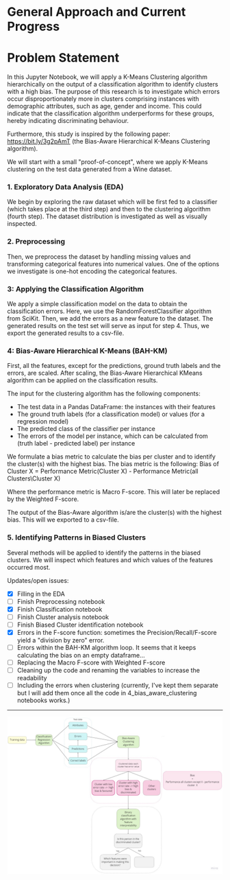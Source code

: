 # General Approach and Current Progress


# Problem Statement
In this Jupyter Notebook, we will apply a K-Means Clustering algorithm hierarchically on the output of a classification algorithm to identify clusters with a high bias. The purpose of this research is to investigate which errors occur disproportionately more in clusters comprising instances with demographic attributes, such as age, gender and income. This could indicate that the classification algorithm underperforms for these groups, hereby indicating discriminating behaviour.

Furthermore, this study is inspired by the following paper: https://bit.ly/3g2pAmT (the Bias-Aware Hierarchical K-Means Clustering algorithm). 

We will start with a small "proof-of-concept", where we apply K-Means clustering on the test data generated from a Wine dataset.

### 1. Exploratory Data Analysis (EDA)
We begin by exploring the raw dataset which will be first fed to a classifier (which takes place at the third step) and then to the clustering algorithm (fourth step). The dataset distribution is investigated as well as visually inspected. 

### 2. Preprocessing 
Then, we preprocess the dataset by handling missing values and transforming categorical features into numerical values. One of the options we investigate is one-hot encoding the categorical features.


### 3: Applying the Classification Algorithm  
We apply a simple classification model on the data to obtain the classification errors. Here, we use the RandomForestClassifier algorithm from SciKit. Then, we add the errors as a new feature to the dataset.
The generated results on the test set will serve as input for step 4. Thus, we export the generated results to a csv-file. 


### 4: Bias-Aware Hierarchical K-Means (BAH-KM)
First, all the features, except for the predictions, ground truth labels and the errors, are scaled. After scaling, the Bias-Aware Hierarchical KMeans algorithm can be applied on the classification results. 

The input for the clustering algorithm has the following components:
- The test data in a Pandas DataFrame: the instances with their features 
- The ground truth labels (for a classification model) or values (for a regression model)
- The predicted class of the classifier per instance
- The errors of the model per instance, which can be calculated from (truth label - predicted label) per instance

We formulate a bias metric to calculate the bias per cluster and to identify the cluster(s) with the highest bias. 
The bias metric is the following:
Bias of Cluster X = Performance Metric(Cluster X) - Performance Metric(all Clusters\Cluster X)

Where the performance metric is Macro F-score. This will later be replaced by the Weighted F-score.

The output of the Bias-Aware algorithm is/are the cluster(s) with the highest bias. This will we exported to a csv-file. 


### 5. Identifying Patterns in Biased Clusters
Several methods will be applied to identify the patterns in the biased clusters. We will inspect which features and which values of the features occurred most. 


Updates/open issues:
- [x] Filling in the EDA
- [ ] Finish Preprocessing notebook
- [x] Finish Classification notebook
- [ ] Finish Cluster analysis notebook
- [ ] Finish Biased Cluster identification notebook
- [x] Errors in the F-score function: sometimes the Precision/Recall/F-score yield a "division by zero" error. 
- [ ] Errors within the BAH-KM algorithm loop. It seems that it keeps calculating the bias on an empty dataframe...
- [ ] Replacing the Macro F-score with  Weighted F-score 
- [ ] Cleaning up the code and renaming the variables to increase the readability 
- [ ] Including the errors when clustering (currently, I've kept them separate but I will add them once all the code in 4_bias_aware_clustering notebooks works.)

 -----

 ![plot test 1](./Images/Bias_Workflow.jpg)